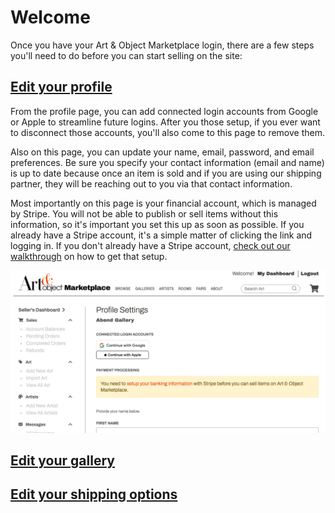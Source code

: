 # Welcome
Once you have your Art & Object Marketplace login, there are a few steps you'll need to do before you can start selling on the site:

## [Edit your profile](https://www.artandobject.shop/seller/settings)
From the profile page, you can add connected login accounts from Google or Apple to streamline future logins. After you those setup, if you ever want to disconnect those accounts, you'll also come to this page to remove them.

Also on this page, you can update your name, email, password, and email preferences. Be sure you specify your contact information (email and name) is up to date because once an item is sold and if you are using our shipping partner, they will be reaching out to you via that contact information.

Most importantly on this page is your financial account, which is managed by Stripe. You will not be able to publish or sell items without this information, so it's important you set this up as soon as possible. If you already have a Stripe account, it's a simple matter of clicking the link and logging in. If you don't already have a Stripe account, [check out our walkthrough](sellers/stripesetup.md) on how to get that setup.

![Profile Settings](/img/profile-settings.png)

## [Edit your gallery](https://www.artandobject.shop/seller/gallery)


## [Edit your shipping options](https://www.artandobject.shop/seller/shipping)
